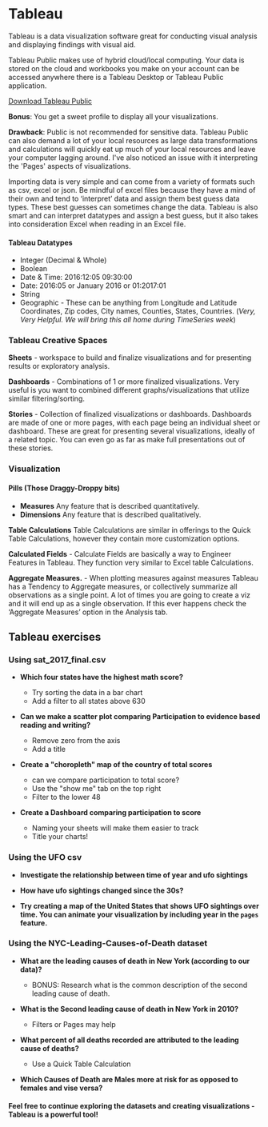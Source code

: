 # Tableau

Tableau is a data visualization software great for conducting visual analysis and displaying findings with visual aid.  

Tableau Public makes use of hybrid cloud/local computing.  Your data is stored on the cloud and workbooks you make on your account can be accessed anywhere there is a Tableau Desktop or Tableau Public application.  

[Download Tableau Public](https://public.tableau.com/en-us/s/download)

**Bonus**: You get a sweet profile to display all your visualizations.

**Drawback**: Public is not recommended for sensitive data.
	Tableau Public can also demand a lot of your local resources as large data transformations and calculations will quickly eat up much of your local resources and leave your computer lagging around. I've also noticed an issue with it interpreting the 'Pages' aspects of visualizations.

Importing data is very simple and can come from a variety of formats such as csv, excel or json.  Be mindful of excel files because they have a mind of their own and tend to ‘interpret’ data and assign them best guess data types.  These best guesses can sometimes change the data.  Tableau is also smart and can interpret datatypes and assign a best guess, but it also takes into consideration Excel when reading in an Excel file.

#### Tableau Datatypes
- Integer (Decimal & Whole)
- Boolean
- Date & Time: 2016:12:05 09:30:00
- Date: 2016:05 or January 2016 or 01:2017:01
- String
- Geographic - These can be anything from Longitude and Latitude Coordinates, Zip codes, City names, Counties, States, Countries. (*Very, Very Helpful.  We will bring this all home during TimeSeries week*)

### Tableau Creative Spaces

**Sheets** - workspace to build and finalize visualizations and for presenting results or exploratory analysis.

**Dashboards** - Combinations of 1 or more finalized visualizations.  Very useful is you want to combined different graphs/visualizations that utilize similar filtering/sorting.

**Stories** - Collection of finalized visualizations or dashboards.  Dashboards are made of one or more pages, with each page being an individual sheet or dashboard.  These are great for presenting several visualizations, ideally of a related topic.  You can even go as far as make full presentations out of these stories.

### Visualization

#### Pills (Those Draggy-Droppy bits)
- **Measures** Any feature that is described quantitatively.
- **Dimensions** Any feature that is described qualitatively.

**Table Calculations**
Table Calculations are similar in offerings to the Quick Table Calculations, however they contain more customization options.

**Calculated Fields** -
Calculate Fields are basically a way to Engineer Features in Tableau.  They function very similar to Excel table Calculations.

**Aggregate Measures.** -
When plotting measures against measures Tableau has a Tendency to Aggregate measures, or collectively summarize all observations as a single point. A lot of times you are going to create a viz and it will end up as a single observation. If this ever happens check the ‘Aggregate Measures’ option in the Analysis tab.


## Tableau exercises

### Using sat_2017_final.csv

- **Which four states have the highest math score?**
  - Try sorting the data in a bar chart
  - Add a filter to all states above 630

- **Can we make a scatter plot comparing Participation to evidence based reading and writing?**
  - Remove zero from the axis
  - Add a title  

- **Create a "choropleth" map of the country of total scores**
    - can we compare participation to total score?
    - Use the "show me" tab on the top right
    - Filter to the lower 48

- **Create a Dashboard comparing participation to score**
  - Naming your sheets will make them easier to track
  - Title your charts!

### Using the UFO csv
- **Investigate the relationship between time of year and ufo sightings**

- **How have ufo sightings changed since the 30s?**

- **Try creating a map of the United States that shows UFO sightings over time.
You can animate your visualization by including year in the `pages` feature.**


### Using the NYC-Leading-Causes-of-Death dataset

- **What are the leading causes of death in New York (according to our data)?**
  - BONUS:  Research what is the common description of the second leading cause of death.

- **What is the Second leading cause of death in New York in 2010?**
  - Filters or Pages may help

- **What percent of all deaths recorded are attributed to the leading cause of deaths?**
  - Use a Quick Table Calculation

- **Which Causes of Death are Males more at risk for as opposed to females and vise versa?**



#### Feel free to continue exploring the datasets and creating visualizations - Tableau is a powerful tool!
